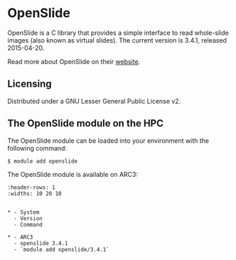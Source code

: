 # OpenSlide

OpenSlide is a C library that provides a simple interface to read whole-slide images (also known as virtual slides). The current version is 3.4.1, released 2015-04-20.



Read more about OpenSlide on their [website](https://openslide.org/).





## Licensing

Distributed under a GNU Lesser General Public License v2.



## The OpenSlide module on the HPC

The OpenSlide module can be loaded into your environment with the following command:

```bash
$ module add openslide
```

The OpenSlide module is available on ARC3:

```{list-table}
:header-rows: 1
:widths: 10 20 10


* - System
  - Version
  - Command

* - ARC3
  - openslide 3.4.1
  - `module add openslide/3.4.1`

```
